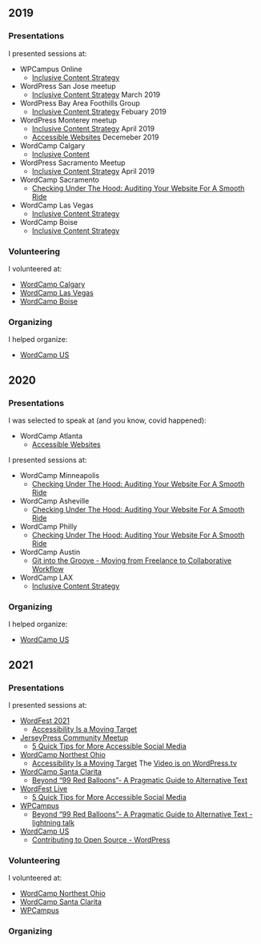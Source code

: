 ## 2019

### Presentations
I presented sessions at:
 * WPCampus Online
   * [Inclusive Content Strategy](https://online.wpcampus.org/schedule/inclusive-content-strategy/)
 * WordPress San Jose meetup
   * [Inclusive Content Strategy](https://www.meetup.com/sanjosewp/events/mqcmmqyzfbhb/) March 2019
 * WordPress Bay Area Foothills Group
   * [Inclusive Content Strategy](https://www.meetup.com/Wordpress-Bay-Area-CA-Foothills/events/bjlghpyzdbkc/) Febuary 2019
 * WordPress Monterey meetup
   * [Inclusive Content Strategy](https://www.meetup.com/WordPress-Monterey/events/259549746/) April 2019
   * [Accessible Websites](https://www.meetup.com/WordPress-Monterey/events/266947154/) Decemeber 2019
 * WordCamp Calgary
   * [Inclusive Content](https://2019.calgary.wordcamp.org/session/inclusive-content/)
 * WordPress Sacramento Meetup
   * [Inclusive Content Strategy](https://www.meetup.com/Sacramento-WordPress/events/258131177/) April 2019
 * WordCamp Sacramento
   * [Checking Under The Hood: Auditing Your Website For A Smooth Ride](https://2019.sacramento.wordcamp.org/sessions/)
 * WordCamp Las Vegas
   * [Inclusive Content Strategy](https://2019.vegas.wordcamp.org/session/inclusive-content-strategy/)
 * WordCamp Boise
   * [Inclusive Content Strategy](https://2019.boise.wordcamp.org/session/inclusive-content-strategy/)


### Volunteering
I volunteered at:
 * [WordCamp Calgary](https://2019.calgary.wordcamp.org/)
 * [WordCamp Las Vegas](https://2019.vegas.wordcamp.org/)
 * [WordCamp Boise](https://2019.boise.wordcamp.org/)


### Organizing
I helped organize:
 * [WordCamp US](https://2019.us.wordcamp.org/)


## 2020

### Presentations
I was selected to speak at (and you know, covid happened):
 * WordCamp Atlanta
   * [Accessible Websites](https://atlanta.wordcamp.org/2020/session/accessible-websites/)

I presented sessions at:
 * WordCamp Minneapolis
   * [Checking Under The Hood: Auditing Your Website For A Smooth Ride](https://minneapolis.wordcamp.org/2020/session/checking-under-the-hood-auditing-your-website-for-a-smooth-ride/)
 * WordCamp Asheville
   * [Checking Under The Hood: Auditing Your Website For A Smooth Ride](https://2020.asheville.wordcamp.org/session/checking-under-the-hood-auditing-your-website-for-a-smooth-ride/)
 * WordCamp Philly
   * [Checking Under The Hood: Auditing Your Website For A Smooth Ride](https://philadelphia.wordcamp.org/2020/session/checking-under-the-hood-auditing-your-website-for-a-smooth-ride/)
 * WordCamp Austin
   * [Git into the Groove - Moving from Freelance to Collaborative Workflow](https://austin.wordcamp.org/2020/session/git-into-the-groove-moving-from-freelance-to-collaborative-workflow/)
 * WordCamp LAX
   * [Inclusive Content Strategy](https://la.wordcamp.org/2020/session/inclusive-content-strategy/)


### Organizing
I helped organize:
 * [WordCamp US](https://2020.minneapolis.wordcamp.org/)


## 2021

### Presentations
I presented sessions at:
 * [WordFest 2021](https://www.wordfest.live/01/)
   * [Accessibility Is a Moving Target](https://www.wordfest.live/01/sessions/accessibility-is-a-moving-target/)
 * [JerseyPress Community Meetup](https://www.meetup.com/WordPress-Montclair-Meetup)
   * [5 Quick Tips for More Accessible Social Media](https://www.meetup.com/WordPress-Montclair-Meetup/events/277465484/)
 * [WordCamp Northest Ohio](https://neo.wordcamp.org/2021/)
   * [Accessibility Is a Moving Target](https://neo.wordcamp.org/2021/session/accessibility-is-a-moving-target/) The [Video is on WordPress.tv](https://wordpress.tv/2021/05/26/accessibility-is-a-moving-target/)
 * [WordCamp Santa Clarita](https://santaclarita.wordcamp.org/2021/)
   * [Beyond “99 Red Balloons”- A Pragmatic Guide to Alternative Text](https://santaclarita.wordcamp.org/2021/session/beyond-99-red-balloons-a-pragmatic-guide-to-alternative-text/)
 * [WordFest Live]()
   * [5 Quick Tips for More Accessible Social Media](https://www.wordfest.live/sessions/5-quick-tips-for-more-accessible-social-media/)
 * [WPCampus](https://2021.wpcampus.org/schedule/lightning-talks-wednesday)
   * [Beyond “99 Red Balloons”- A Pragmatic Guide to Alternative Text - lightning talk](https://www.youtube.com/watch?v=GOCWNB6evWg&list=PL5yL3XKrtqwumbb024ecR45EHLDa8fZgy&index=1&t=5s)
 * [WordCamp US](https://us.wordcamp.org/2021/)
   * [Contributing to Open Source - WordPress](https://us.wordcamp.org/2021/wcus-speakers-second-group/)

### Volunteering
I volunteered at:
 * [WordCamp Northest Ohio](https://neo.wordcamp.org/2021/)
 * [WordCamp Santa Clarita](https://santaclarita.wordcamp.org/2021/)
 * [WPCampus](https://2021.wpcampus.org/)

### Organizing

